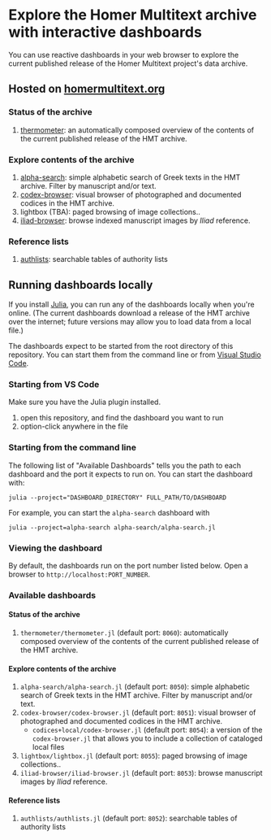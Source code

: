 # Explore the Homer Multitext archive with interactive dashboards

You can use reactive dashboards in your web browser to explore the current published release of the Homer Multitext project's data archive.  

## Hosted on [homermultitext.org](https://www.homermulitextorg)

### Status of the archive

1. [thermometer](https://www.homermultitext.org/thermometer/):  an automatically composed overview of the contents of the current published release of the HMT archive.

### Explore contents of the archive

1. [alpha-search](https://www.homermultitext.org/alpha-search):  simple alphabetic search of Greek texts in the HMT archive.  Filter by manuscript and/or text.
1. [codex-browser](https://www.homermultitext.org/codex-browser): visual browser of photographed and documented codices in the HMT archive.
 1. lightbox (TBA): paged browsing of image collections..  
1. [iliad-browser](https://www.homermultitext.org/iliad-browser): browse indexed manuscript images by *Iliad* reference.

### Reference lists

1. [authlists](https://www.homermultitext.org/authlists):  searchable tables of authority lists




## Running dashboards locally

If you install [Julia](https://julialang.org), you can run any of the dashboards locally when you're online. (The current dashboards download a release of the HMT archive over the internet; future versions may allow you to load data from a local file.)

The dashboards expect to be started from the root directory of this repository.  You can start them from the command line or from [Visual Studio Code](https://code.visualstudio.com).


### Starting from VS Code

Make sure you have the Julia plugin installed.

1. open this repository, and find the dashboard you want to run
2. option-click anywhere in the file


### Starting from the command line

The following list of "Available Dashboards" tells you the path to each dashboard and the port it expects to run on.  You can start the dashboard with:

`julia --project="DASHBOARD_DIRECTORY" FULL_PATH/TO/DASHBOARD`

For example, you can start the `alpha-search` dashboard with

`julia --project=alpha-search alpha-search/alpha-search.jl`

### Viewing the dashboard

By default, the dashboards run on the port number listed below.  Open a browser to `http://localhost:PORT_NUMBER`.



### Available dashboards

#### Status of the archive

1. `thermometer/thermometer.jl` (default port: `8060`):  automatically composed overview of the contents of the current published release of the HMT archive.

#### Explore contents of the archive

1. `alpha-search/alpha-search.jl` (default port: `8050`):  simple alphabetic search of Greek texts in the HMT archive.  Filter by manuscript and/or text.
1. `codex-browser/codex-browser.jl` (default port: `8051`): visual browser of photographed and documented codices in the HMT archive.
    - `codices+local/codex-browser.jl` (default port: `8054`): a version of the `codex-browser.jl` that allows you to include a collection of cataloged local files
1. `lightbox/lightbox.jl` (default port: `8055`): paged browsing of image collections..    
1. `iliad-browser/iliad-browser.jl` (default port: `8053`): browse manuscript images by *Iliad* reference.


#### Reference lists

1. `authlists/authlists.jl` (default port: `8052`):  searchable tables of authority lists



